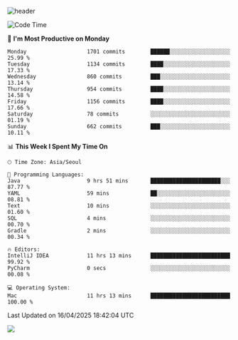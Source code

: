 ![header](https://capsule-render.vercel.app/api?type=Egg&color=timeAuto&height=300&section=header&text=PoPo&fontSize=90&animation=fadeIn)

  <!--START_SECTION:waka-->
![Code Time](http://img.shields.io/badge/Code%20Time-2%2C635%20hrs%2032%20mins-blue)

📅 **I'm Most Productive on Monday** 

```text
Monday                   1701 commits        ██████░░░░░░░░░░░░░░░░░░░   25.99 % 
Tuesday                  1134 commits        ████░░░░░░░░░░░░░░░░░░░░░   17.33 % 
Wednesday                860 commits         ███░░░░░░░░░░░░░░░░░░░░░░   13.14 % 
Thursday                 954 commits         ████░░░░░░░░░░░░░░░░░░░░░   14.58 % 
Friday                   1156 commits        ████░░░░░░░░░░░░░░░░░░░░░   17.66 % 
Saturday                 78 commits          ░░░░░░░░░░░░░░░░░░░░░░░░░   01.19 % 
Sunday                   662 commits         ███░░░░░░░░░░░░░░░░░░░░░░   10.11 % 
```


📊 **This Week I Spent My Time On** 

```text
🕑︎ Time Zone: Asia/Seoul

💬 Programming Languages: 
Java                     9 hrs 51 mins       ██████████████████████░░░   87.77 % 
YAML                     59 mins             ██░░░░░░░░░░░░░░░░░░░░░░░   08.81 % 
Text                     10 mins             ░░░░░░░░░░░░░░░░░░░░░░░░░   01.60 % 
SQL                      4 mins              ░░░░░░░░░░░░░░░░░░░░░░░░░   00.70 % 
Gradle                   2 mins              ░░░░░░░░░░░░░░░░░░░░░░░░░   00.34 % 

🔥 Editors: 
IntelliJ IDEA            11 hrs 13 mins      █████████████████████████   99.92 % 
PyCharm                  0 secs              ░░░░░░░░░░░░░░░░░░░░░░░░░   00.08 % 

💻 Operating System: 
Mac                      11 hrs 13 mins      █████████████████████████   100.00 % 
```


 Last Updated on 16/04/2025 18:42:04 UTC
<!--END_SECTION:waka-->



<img src="https://capsule-render.vercel.app/api?type=Egg&color=timeAuto&height=300&section=footer&text=PoPo&fontSize=90&animation=fadeIn&reversal=true" />
